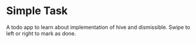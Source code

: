 # Simple Task

A todo app to learn about implementation of hive and dismissible. Swipe to left or right to mark as done.